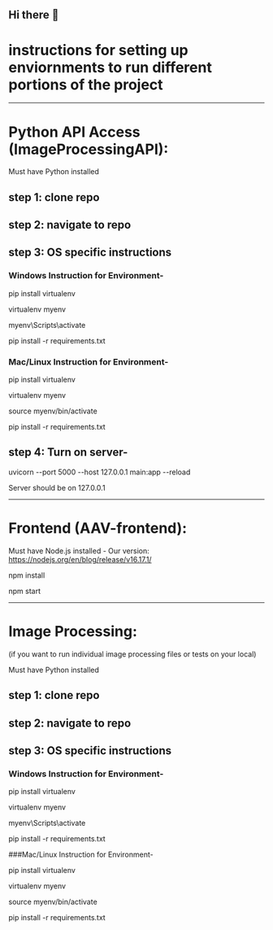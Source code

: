 ## Hi there 👋

<!--

**Here are some ideas to get you started:**

🙋‍♀️ A short introduction - what is your organization all about?
🌈 Contribution guidelines - how can the community get involved?
👩‍💻 Useful resources - where can the community find your docs? Is there anything else the community should know?
🍿 Fun facts - what does your team eat for breakfast?
🧙 Remember, you can do mighty things with the power of [Markdown](https://docs.github.com/github/writing-on-github/getting-started-with-writing-and-formatting-on-github/basic-writing-and-formatting-syntax)
-->
# instructions for setting up enviornments to run different portions of the project

***

# Python API Access (ImageProcessingAPI):
Must have Python installed

## step 1: clone repo

## step 2: navigate to repo

## step 3: OS specific instructions

### Windows Instruction for Environment-

  pip install virtualenv

  virtualenv myenv

  myenv\Scripts\activate

  pip install -r requirements.txt

### Mac/Linux Instruction for Environment-

  pip install virtualenv

  virtualenv myenv

  source myenv/bin/activate
  
  pip install -r requirements.txt
  
  
## step 4: Turn on server-
  uvicorn --port 5000 --host 127.0.0.1 main:app --reload
  
  Server should be on 127.0.0.1

***

# Frontend (AAV-frontend):
Must have Node.js installed - Our version: https://nodejs.org/en/blog/release/v16.17.1/

  npm install
  
  npm start

***
# Image Processing:
(if you want to run individual image processing files or tests on your local)

Must have Python installed

## step 1: clone repo

## step 2: navigate to repo

## step 3: OS specific instructions

### Windows Instruction for Environment-

  pip install virtualenv

  virtualenv myenv

  myenv\Scripts\activate

  pip install -r requirements.txt

###Mac/Linux Instruction for Environment-

  pip install virtualenv

  virtualenv myenv

  source myenv/bin/activate
  
  pip install -r requirements.txt


